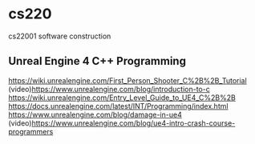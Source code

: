 cs220
=====

cs22001 software construction


Unreal Engine 4 C++ Programming
------------------------------------
https://wiki.unrealengine.com/First_Person_Shooter_C%2B%2B_Tutorial
(video)https://www.unrealengine.com/blog/introduction-to-c
https://wiki.unrealengine.com/Entry_Level_Guide_to_UE4_C%2B%2B
https://docs.unrealengine.com/latest/INT/Programming/index.html
https://www.unrealengine.com/blog/damage-in-ue4
(video)https://www.unrealengine.com/blog/ue4-intro-crash-course-programmers
